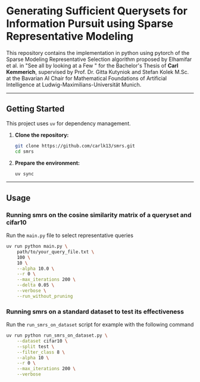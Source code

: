 # **Generating Sufficient Querysets for Information Pursuit using Sparse Representative Modeling**

This repository contains the implementation in python using pytorch of the Sparse Modeling Representative Selection algorithm proposed by Elhamifar et al. in "See all by looking at a Few " for the Bachelor's Thesis of **Carl Kemmerich**, supervised by Prof. Dr. Gitta Kutyniok and Stefan Kolek M.Sc. at the Bavarian AI Chair for Mathematical Foundations of Artificial Intelligence at Ludwig-Maximilians-Universität Munich.

---

## Getting Started

This project uses `uv` for dependency management.

1.  **Clone the repository:**
    ```bash
    git clone https://github.com/carlk13/smrs.git
    cd smrs
    ```
2.  **Prepare the environment:**
    ```bash
    uv sync
    ```

---

## Usage
### Running smrs on the cosine similarity matrix of a queryset and cifar10
Run the `main.py` file to select representative queries
```bash
uv run python main.py \
    path/to/your_query_file.txt \
    100 \
    10 \
    --alpha 10.0 \
    --r 0 \
    --max_iterations 200 \
    --delta 0.05 \
    --verbose \
    --run_without_pruning
```

### Running smrs on a standard dataset to test its effectiveness
Run the `run_smrs_on_dataset` script for example with the following command
```bash
uv run python run_smrs_on_dataset.py \
    --dataset cifar10 \
    --split test \
    --filter_class 8 \
    --alpha 10 \
    --r 0 \
    --max_iterations 200 \
    --verbose
    

